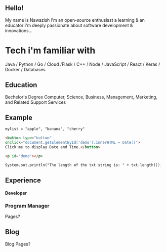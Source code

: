 ## Hello!

My name is Nawazish i'm an open-source enthusiast a learning & an educator i'm deeply passionate about software development & innovations...

# Tech i'm familiar with

Java / Python / Go / Cloud /Flask / C++ / Node / 
JavaScript / React / Keras / Docker / Databases
## Education

Bechelor's Degree Computer, Science, Business, Management, Marketing, and Related Support Services


## Example


```markdown
mylist = "apple", "banana", "cherry"
```

```markdown
<button type="button"
onclick="document.getElementById('demo').innerHTML = Date()">
Click me to display Date and Time.</button>

<p id="demo"></p>
```

```markdown
System.out.println("The length of the txt string is: " + txt.length());
```

## Experience

#### Developer

### Program Manager
Pages?

## Blog

Blog Pages?
